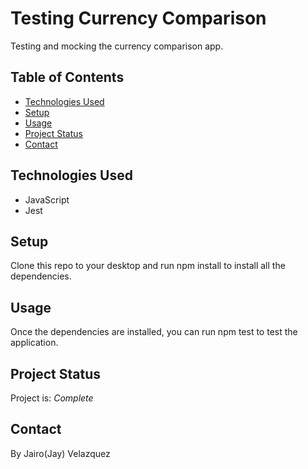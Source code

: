 # Testing Currency Comparison
Testing and mocking the currency comparison app.


## Table of Contents
* [Technologies Used](#technologies-used)
* [Setup](#setup)
* [Usage](#usage)
* [Project Status](#project-status)
* [Contact](#contact)


## Technologies Used
- JavaScript
- Jest


## Setup
Clone this repo to your desktop and run npm install to install all the dependencies.


## Usage
Once the dependencies are installed, you can run npm test to test the application.


## Project Status
Project is: _Complete_ 


## Contact
By Jairo(Jay) Velazquez